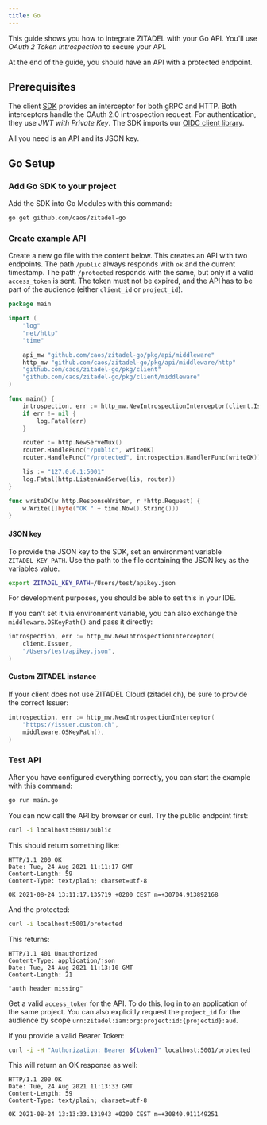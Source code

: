 ```yaml
---
title: Go
---
```


This guide shows you how to integrate ZITADEL with your Go API.
You'll use *OAuth 2 Token Introspection* to secure your API.

At the end of the guide, you should have an API with a protected endpoint.

## Prerequisites

The client [SDK](https://github.com/caos/zitadel-go) provides an interceptor for both gRPC and HTTP.
Both interceptors handle the OAuth 2.0 introspection request. 
For authentication, they use *JWT with Private Key*.
The SDK imports our [OIDC client library](https://github.com/caos/oidc).

All you need is an API and its JSON key.

## Go Setup

### Add Go SDK to your project

Add the SDK into Go Modules with this command:

```bash
go get github.com/caos/zitadel-go
```

### Create example API

Create a new go file with the content below.
This creates an API with two endpoints.
The path `/public` always responds with `ok` and the current timestamp.
The path `/protected` responds with the same, but only if a valid `access_token` is sent.
The token must not be expired, and the API has to be part of the audience (either `client_id` or `project_id`).

```go
package main

import (
	"log"
	"net/http"
	"time"

	api_mw "github.com/caos/zitadel-go/pkg/api/middleware"
	http_mw "github.com/caos/zitadel-go/pkg/api/middleware/http"
	"github.com/caos/zitadel-go/pkg/client"
	"github.com/caos/zitadel-go/pkg/client/middleware"
)

func main() {
	introspection, err := http_mw.NewIntrospectionInterceptor(client.Issuer, middleware.OSKeyPath())
	if err != nil {
		log.Fatal(err)
	}

	router := http.NewServeMux()
	router.HandleFunc("/public", writeOK)
	router.HandleFunc("/protected", introspection.HandlerFunc(writeOK))

	lis := "127.0.0.1:5001"
	log.Fatal(http.ListenAndServe(lis, router))
}

func writeOK(w http.ResponseWriter, r *http.Request) {
	w.Write([]byte("OK " + time.Now().String()))
}

```

#### JSON key

To provide the JSON key to the SDK, set an environment variable `ZITADEL_KEY_PATH`.
Use the path to the file containing the JSON key as the variables value.

```bash
export ZITADEL_KEY_PATH=/Users/test/apikey.json
```

For development purposes, you should be able to set this in your IDE.

If you can't set it via environment variable, you can also exchange the `middleware.OSKeyPath()` and pass it directly:

```go
introspection, err := http_mw.NewIntrospectionInterceptor(
	client.Issuer,
	"/Users/test/apikey.json",
)
```

#### Custom ZITADEL instance

If your client does not use ZITADEL Cloud (zitadel.ch), be sure to provide the correct Issuer:
```go
introspection, err := http_mw.NewIntrospectionInterceptor(
	"https://issuer.custom.ch",
	middleware.OSKeyPath(),
)
```

### Test API

After you have configured everything correctly, you can start the example with this command:

```bash
go run main.go
```

You can now call the API by browser or curl. Try the public endpoint first:

```bash
curl -i localhost:5001/public
```

This should return something like:

```
HTTP/1.1 200 OK
Date: Tue, 24 Aug 2021 11:11:17 GMT
Content-Length: 59
Content-Type: text/plain; charset=utf-8

OK 2021-08-24 13:11:17.135719 +0200 CEST m=+30704.913892168
```

And the protected:

```bash
curl -i localhost:5001/protected
```

This returns:

```
HTTP/1.1 401 Unauthorized
Content-Type: application/json
Date: Tue, 24 Aug 2021 11:13:10 GMT
Content-Length: 21

"auth header missing"
```

Get a valid `access_token` for the API.
To do this, log in to an application of the same project.
You can also explicitly request the `project_id` for the audience by scope `urn:zitadel:iam:org:project:id:{projectid}:aud`.

If you provide a valid Bearer Token:

```bash
curl -i -H "Authorization: Bearer ${token}" localhost:5001/protected
```

This will return an OK response as well:
```
HTTP/1.1 200 OK
Date: Tue, 24 Aug 2021 11:13:33 GMT
Content-Length: 59
Content-Type: text/plain; charset=utf-8

OK 2021-08-24 13:13:33.131943 +0200 CEST m=+30840.911149251
```
